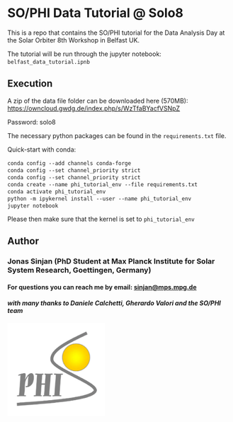 # SO/PHI Data Tutorial @ Solo8

This is a repo that contains the SO/PHI tutorial for the Data Analysis Day at the Solar Orbiter 8th Workshop in Belfast UK.

The tutorial will be run through the jupyter notebook: `belfast_data_tutorial.ipnb`

## Execution

A zip of the data file folder can be downloaded here (570MB): https://owncloud.gwdg.de/index.php/s/WzTfaBYacfVSNpZ

Password: solo8

The necessary python packages can be found in the `requirements.txt` file.

Quick-start with conda:

```bash=
conda config --add channels conda-forge
conda config --set channel_priority strict
conda config --set channel_priority strict
conda create --name phi_tutorial_env --file requirements.txt
conda activate phi_tutorial_env
python -m ipykernel install --user --name phi_tutorial_env
jupyter notebook
```
Please then make sure that the kernel is set to `phi_tutorial_env`

## Author

### Jonas Sinjan (PhD Student at Max Planck Institute for Solar System Research, Goettingen, Germany)

#### For questions you can reach me by email: sinjan@mps.mpg.de

#### *with many thanks to Daniele Calchetti, Gherardo Valori and the SO/PHI team*

<img src="./philogo-1.png" width="220" align="left"/>


